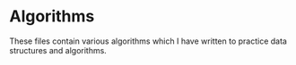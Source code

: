 # Algorithms 
 These files contain various algorithms which I have written to practice data structures and algorithms. 
